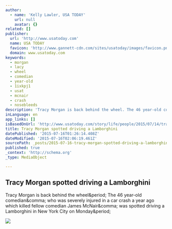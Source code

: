```yaml
---
author:
  - name: 'Kelly Lawler, USA TODAY'
    url: null
    avatar: {}
related: []
publisher:
  url: 'http://www.usatoday.com'
  name: USA TODAY
  favicon: 'http://www.gannett-cdn.com/sites/usatoday/images/favicon.png'
  domain: www.usatoday.com
keywords:
  - morgan
  - lacy
  - wheel
  - comedian
  - year-old
  - 1ixkpj1
  - usat
  - mcnair
  - crash
  - nosebleeds
description: 'Tracy Morgan is back behind the wheel. The 46 year-old comedian, who was severely injured in a car crash a year ago which killed fellow comedian James McNair, was spotted driving a Lamborghini in New York City on Monday.'
inLanguage: en
app_links: []
isBasedOnUrl: 'http://www.usatoday.com/story/life/people/2015/07/14/tracy-morgan-driving-lamborghini-new-york-steve-lacy/30125651/'
title: Tracy Morgan spotted driving a Lamborghini
datePublished: '2015-07-16T01:26:14.408Z'
dateModified: '2015-07-16T02:06:19.461Z'
sourcePath: _posts/2015-07-16-tracy-morgan-spotted-driving-a-lamborghini.md
published: true
_context: 'http://schema.org'
_type: MediaObject

---
```

<article style=""><h1>Tracy Morgan spotted driving a Lamborghini</h1><p>Tracy Morgan is back behind the wheel&amp;period; The 46 year-old comedian&amp;comma; who was severely injured in a car crash a year ago which killed fellow comedian James McNair&amp;comma; was spotted driving a Lamborghini in New York City on Monday&amp;period;</p><img src="http://www.gannett-cdn.com/-mm-/ecee279c0029ad140dd6c67f735b36a75e4f2bc9/c=0-146-682-531&amp;r=x633&amp;c=1200x630/local/-/media/USATODAY/USATODAY/2014/06/07/1402160255000-morgan2.jpg" /></article>